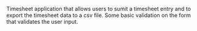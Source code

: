 Timesheet application that allows users to sumit a timesheet entry and to export the timesheet data to a csv file.
Some basic validation on the form that validates the user input.
